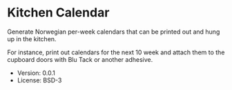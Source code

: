 # Kitchen Calendar

Generate Norwegian per-week calendars that can be printed out and hung up in the kitchen.

For instance, print out calendars for the next 10 week and attach them to the cupboard doors with Blu Tack or another adhesive.

* Version: 0.0.1
* License: BSD-3
